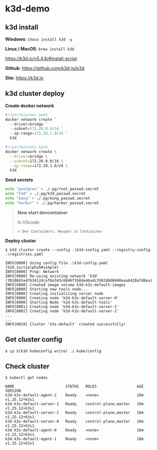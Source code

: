 # k3d-demo

## k3d install

**Windows**: `choco install k3d -y`

**Linux / MacOS**: `brew install k3d`

<https://k3d.io/v5.4.6/#install-script>

**Github**: <https://github.com/k3d-io/k3d>

**Site**: <https://k3d.io>

## k3d cluster deploy

**Create docker network**

```powershell
#!/usr/bin/env pwsh
docker network create `
  --driver=bridge `
  --subnet=172.28.0.0/16 `
  --ip-range=172.28.1.0/24 `
  k3d
```

```bash
#!/usr/bin/env bash
docker network create \
  --driver=bridge \
  --subnet=172.28.0.0/16 \
  --ip-range=172.28.1.0/24 \
  k3d
```
**Seed secrets**

```bash
echo "postgres" > ./.pg/root_passwd.secret
echo "k3d" > ./.pg/k3d_passwd.secret
echo "kong" > ./.pg/kong_passwd.secret
echo "harbor" > ./.pg/harbor_passwd.secret
```

> **Now start devcontainer**
> 
> In VScode:
> 
> `> Dev Containers: Reopen in Contsainer`


**Deploy cluster**

```console
$ k3d cluster create --config .\k3d-config.yaml --registry-config .\registries.yaml

INFO[0000] Using config file .\k3d-config.yaml (k3d.io/v1alpha5#simple)
INFO[0000] Prep: Network
INFO[0000] Re-using existing network 'k3d' (39106b5a4763412dcaf8a343c6846f1b0de46adc350280d6840eaa6428a7d8ea)
INFO[0000] Created image volume k3d-k3s-default-images
INFO[0000] Starting new tools node...
INFO[0000] Creating initializing server node
INFO[0000] Creating node 'k3d-k3s-default-server-0'
INFO[0000] Starting Node 'k3d-k3s-default-tools'
INFO[0001] Creating node 'k3d-k3s-default-server-1'
INFO[0002] Creating node 'k3d-k3s-default-server-2'
...
...
INFO[0019] Cluster 'k3s-default' created successfully!
```

## Get cluster config

```console
$ cp $(k3d kubeconfig write) ./.kube/config
```

## Check cluster

```console
$ kubectl get nodes

NAME                       STATUS   ROLES                  AGE   VERSION
k3d-k3s-default-agent-2    Ready    <none>                 18m   v1.25.12+k3s1
k3d-k3s-default-server-1   Ready    control-plane,master   18m   v1.25.12+k3s1
k3d-k3s-default-server-2   Ready    control-plane,master   18m   v1.25.12+k3s1
k3d-k3s-default-server-0   Ready    control-plane,master   18m   v1.25.12+k3s1
k3d-k3s-default-agent-0    Ready    <none>                 18m   v1.25.12+k3s1
k3d-k3s-default-agent-1    Ready    <none>                 18m   v1.25.12+k3s1
```
